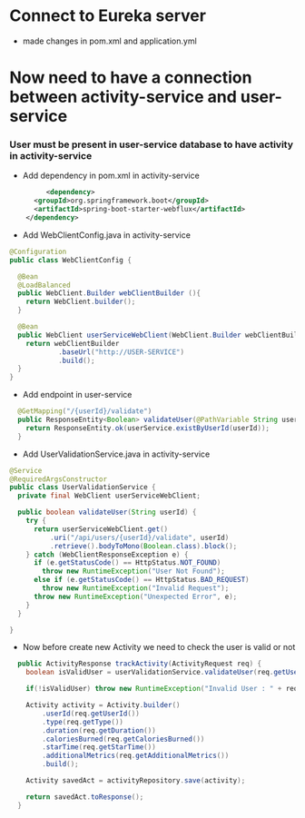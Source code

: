 # Connect to Eureka server

- made changes in pom.xml and application.yml

# Now need to have a connection between activity-service and user-service

### User must be present in user-service database to have activity in activity-service

- Add dependency in pom.xml in activity-service

```xml
		 <dependency>
      <groupId>org.springframework.boot</groupId>
      <artifactId>spring-boot-starter-webflux</artifactId>
    </dependency>
```

- Add WebClientConfig.java in activity-service

```java
@Configuration
public class WebClientConfig {

  @Bean
  @LoadBalanced
  public WebClient.Builder webClientBuilder (){
    return WebClient.builder();
  }

  @Bean
  public WebClient userServiceWebClient(WebClient.Builder webClientBuilder){
    return webClientBuilder
            .baseUrl("http://USER-SERVICE")
            .build();
  }
}
```

- Add endpoint in user-service

```java
  @GetMapping("/{userId}/validate")
  public ResponseEntity<Boolean> validateUser(@PathVariable String userId) {
    return ResponseEntity.ok(userService.existByUserId(userId));
  }
```

- Add UserValidationService.java in activity-service

```java
@Service
@RequiredArgsConstructor
public class UserValidationService {
  private final WebClient userServiceWebClient;

  public boolean validateUser(String userId) {
    try {
      return userServiceWebClient.get()
          .uri("/api/users/{userId}/validate", userId)
          .retrieve().bodyToMono(Boolean.class).block();
    } catch (WebClientResponseException e) {
      if (e.getStatusCode() == HttpStatus.NOT_FOUND)
        throw new RuntimeException("User Not Found");
      else if (e.getStatusCode() == HttpStatus.BAD_REQUEST)
        throw new RuntimeException("Invalid Request");
      throw new RuntimeException("Unexpected Error", e);
    }
  }

}
```

- Now before create new Activity we need to check the user is valid or not

```java
  public ActivityResponse trackActivity(ActivityRequest req) {
    boolean isValidUser = userValidationService.validateUser(req.getUserId());

    if(!isValidUser) throw new RuntimeException("Invalid User : " + req.getUserId());

    Activity activity = Activity.builder()
        .userId(req.getUserId())
        .type(req.getType())
        .duration(req.getDuration())
        .caloriesBurned(req.getCaloriesBurned())
        .starTime(req.getStarTime())
        .additionalMetrics(req.getAdditionalMetrics())
        .build();

    Activity savedAct = activityRepository.save(activity);

    return savedAct.toResponse();
  }
```
